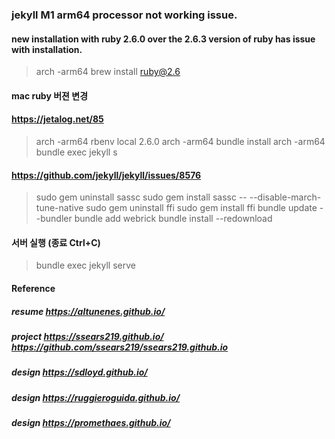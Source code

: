 ### jekyll M1 arm64 processor not working issue.
#### new installation with ruby 2.6.0 over the 2.6.3 version of ruby has issue with installation.
> arch -arm64 brew install ruby@2.6

#### mac ruby 버젼 변경 
#### https://jetalog.net/85
> arch -arm64 rbenv local 2.6.0
> arch -arm64 bundle install
> arch -arm64 bundle exec jekyll s   

#### https://github.com/jekyll/jekyll/issues/8576
> sudo gem uninstall sassc
> sudo gem install sassc -- --disable-march-tune-native
> sudo gem uninstall ffi
> sudo gem install ffi
> bundle update --bundler
> bundle add webrick
> bundle install --redownload

#### 서버 실행 (종료 Ctrl+C)
> bundle exec jekyll serve


#### Reference 
##### resume https://altunenes.github.io/
##### project https://ssears219.github.io/  https://github.com/ssears219/ssears219.github.io
##### design https://sdloyd.github.io/
##### design https://ruggieroguida.github.io/
##### design https://promethaes.github.io/


<!--
<div class="badge-base LI-profile-badge" data-locale="ko_KR" data-size="medium" data-theme="light" data-type="VERTICAL" data-vanity="minji-jeong-173235170" data-version="v1"><a class="badge-base__link LI-simple-link" href="https://kr.linkedin.com/in/minji-jeong-173235170?trk=profile-badge">Minji Jeong</a></div>
-->          